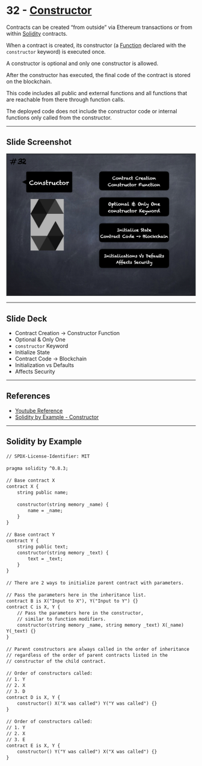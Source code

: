 # 32 - [Constructor](Constructor.md)
Contracts can be created “from outside” via Ethereum transactions or from within [Solidity](Solidity.md) contracts. 

When a contract is created, its constructor (a [Function](Functions.md) declared with the `constructor` keyword) is executed once. 

A constructor is optional and only one constructor is allowed. 

After the constructor has executed, the final code of the contract is stored on the blockchain. 

This code includes all public and external functions and all functions that are reachable from there through function calls. 

The deployed code does not include the constructor code or internal functions only called from the constructor.

___
## Slide Screenshot
![032.png](../images/solidity101/032.png)
___
## Slide Deck
- Contract Creation -> Constructor Function
- Optional & Only One
- `constructor` Keyword
- Initialize State
- Contract Code -> Blockchain
- Initialization vs Defaults
- Affects Security
___
## References
- [Youtube Reference](https://youtu.be/TCl1IcGl_3I?t=991)
- [Solidity by Example - Constructor](https://solidity-by-example.org/constructor/)
___
## Solidity by Example
```
// SPDX-License-Identifier: MIT

pragma solidity ^0.8.3;

// Base contract X
contract X {
	string public name;

	constructor(string memory _name) {
		name = _name;
	}
}

// Base contract Y
contract Y {
	string public text;
	constructor(string memory _text) {
		text = _text;
	}
}

// There are 2 ways to initialize parent contract with parameters.
  
// Pass the parameters here in the inheritance list.
contract B is X("Input to X"), Y("Input to Y") {}
contract C is X, Y {
	// Pass the parameters here in the constructor,
	// similar to function modifiers.
	constructor(string memory _name, string memory _text) X(_name) Y(_text) {}
}

// Parent constructors are always called in the order of inheritance
// regardless of the order of parent contracts listed in the
// constructor of the child contract.

// Order of constructors called:
// 1. Y
// 2. X
// 3. D
contract D is X, Y {
	constructor() X("X was called") Y("Y was called") {}
}

// Order of constructors called:
// 1. Y
// 2. X
// 3. E
contract E is X, Y {
	constructor() Y("Y was called") X("X was called") {}
}
````